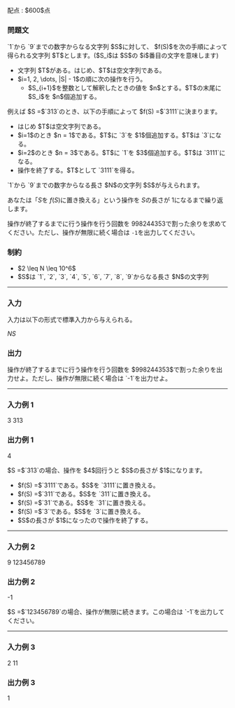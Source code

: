 
<div>

<span>

<span>

<p>
配点 : $600$点
</p>

<div>

<section>

### **問題文**

<p>
`1`から `9`までの数字からなる文字列 $S$に対して、 $f(S)$を次の手順によって得られる文字列 $T$とします。($S_i$は $S$の $i$番目の文字を意味します)
</p>

<ul>

<li>
文字列 $T$がある。はじめ、$T$は空文字列である。
</li>

<li>
$i=1, 2, \dots, |S| - 1$の順に次の操作を行う。 
<ul>

<li>
$S_{i+1}$を整数として解釈したときの値を $n$とする。$T$の末尾に $S_i$を $n$個追加する。
</li>

</ul>

</li>

</ul>

<p>
例えば $S =$`313`のとき、以下の手順によって $f(S) =$`3111`に決まります。
</p>

<ul>

<li>
はじめ $T$は空文字列である。
</li>

<li>
$i=1$のとき $n = 1$である。$T$に `3`を $1$個追加する。$T$は `3`になる。
</li>

<li>
$i=2$のとき $n = 3$である。$T$に `1`を $3$個追加する。$T$は `3111`になる。
</li>

<li>
操作を終了する。$T$として `3111`を得る。
</li>

</ul>

<p>
`1`から `9`までの数字からなる長さ $N$の文字列 $S$が与えられます。

あなたは「$S$を $f(S)$に置き換える」という操作を $S$の長さが $1$になるまで繰り返します。

操作が終了するまでに行う操作を行う回数を $998244353$で割った余りを求めてください。ただし、操作が無限に続く場合は `-1`を出力してください。
</p>

</section>

</div>

<div>

<section>

### **制約**

<ul>

<li>
$2 \leq N \leq 10^6$
</li>

<li>
$S$は `1`, `2`, `3`, `4`, `5`, `6`, `7`, `8`, `9`からなる長さ $N$の文字列
</li>

</ul>

</section>

</div>

---

<div>

<div>

<section>

### **入力**

<p>
入力は以下の形式で標準入力から与えられる。
</p>

<div>

$N$$S$
</div>

</section>

</div>

<div>

<section>

### **出力**

<p>
操作が終了するまでに行う操作を行う回数を $998244353$で割った余りを出力せよ。ただし、操作が無限に続く場合は `-1`を出力せよ。
</p>

</section>

</div>

</div>

---

<div>

<section>

### **入力例 1**

<div>

3
313

</div>

</section>

</div>

<div>

<section>

### **出力例 1**

<div>

4

</div>

<p>
$S =$`313`の場合、操作を $4$回行うと $S$の長さが $1$になります。
</p>

<ul>

<li>
$f(S) =$`3111`である。$S$を `3111`に置き換える。
</li>

<li>
$f(S) =$`311`である。$S$を `311`に置き換える。
</li>

<li>
$f(S) =$`31`である。$S$を `31`に置き換える。
</li>

<li>
$f(S) =$`3`である。$S$を `3`に置き換える。
</li>

<li>
$S$の長さが $1$になったので操作を終了する。
</li>

</ul>

</section>

</div>

---

<div>

<section>

### **入力例 2**

<div>

9
123456789

</div>

</section>

</div>

<div>

<section>

### **出力例 2**

<div>

-1

</div>

<p>
$S =$`123456789`の場合、操作が無限に続きます。この場合は `-1`を出力してください。
</p>

</section>

</div>

---

<div>

<section>

### **入力例 3**

<div>

2
11

</div>

</section>

</div>

<div>

<section>

### **出力例 3**

<div>

1

</div>

</section>

</div>

</span>

</span>

</div>
